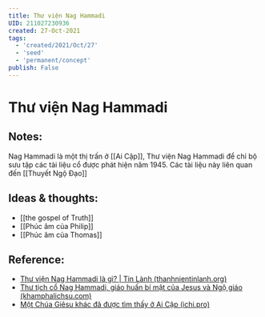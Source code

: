 ```yaml
---
title: Thư viện Nag Hammadi
UID: 211027230936
created: 27-Oct-2021
tags:
  - 'created/2021/Oct/27'
  - 'seed'
  - 'permanent/concept'
publish: False
---
```

# Thư viện Nag Hammadi

## Notes:
Nag Hammadi là một thị trấn ở [[Ai Cập]], Thư viện Nag Hammadi để chỉ bộ sưu tập các tài liệu cổ được phát hiện năm 1945. Các tài liệu này liên quan đến [[Thuyết Ngộ Đạo]]

## Ideas & thoughts:
- [[the gospel of Truth]]
- [[Phúc âm của Philip]]
- [[Phúc âm của Thomas]]

## Reference:
- [Thư viện Nag Hammadi là gì? | Tin Lành (thanhnientinlanh.org)](https://www.thanhnientinlanh.org/c-5483-thu-vien-nag-hammadi-la-gi.html)
- [Thư tịch cổ Nag Hammadi, giáo huấn bí mật của Jesus và Ngộ giáo (khamphalichsu.com)](https://khamphalichsu.com/thu-tich-co-nag-hammadi-giao-huan-bi-mat-cua-jesus-va-ngo-giao-n200.html)
- [Một Chúa Giêsu khác đã được tìm thấy ở Ai Cập (ichi.pro)](https://ichi.pro/vi/mot-chua-giesu-khac-da-duoc-tim-thay-o-ai-cap-108518531989753)
